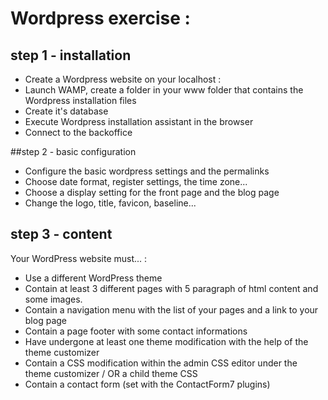 # Wordpress exercise :

## step 1 - installation
 - Create a Wordpress website on your localhost :
 - Launch WAMP, create a folder in your www folder that contains the Wordpress installation files
 - Create it's database
 - Execute Wordpress installation assistant in the browser
 - Connect to the backoffice

##step 2 - basic configuration
 - Configure the basic wordpress settings and the permalinks
 - Choose date format, register settings, the time zone...
 - Choose a display setting for the front page and the blog page
 - Change the logo, title, favicon, baseline...

## step 3 - content
 
Your WordPress website must... : 
- Use a different WordPress theme
- Contain at least 3 different pages with 5 paragraph of html content and some images.
- Contain a navigation menu with the list of your pages and a link to your blog page
- Contain a page footer with some contact informations
- Have undergone at least one theme modification with the help of the theme customizer
- Contain a CSS modification within the admin CSS editor under the theme customizer / OR a child theme CSS
- Contain a contact form (set with the ContactForm7 plugins)